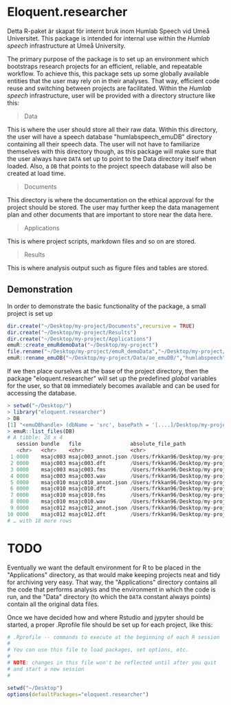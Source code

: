 # Eloquent.researcher

Detta R-paket är skapat för internt bruk inom Humlab Speech vid Umeå Universitet.
This package is intended for internal use within the *Humlab speech* infrastructure at Umeå University.

The primary purpose of the package is to set up an environment which bootstraps research projects for an efficient, reliable, and repeatable workflow. To achieve this, this package sets up some globally available entities that the user may rely on in their analyses. That way, efficient code reuse and switching between projects are facilitated. Within the *Humlab speech* infrastructure, user will be provided with a directory structure like this:


> Data

This is where the user should store all their raw data. Within this directory, the user will have a speech database "humlabspeech_emuDB" directory containing all their speech data. The user will not have to familiarize themselves with this directory though, as this package will make sure that the user always have `DATA` set up to point to the Data directory itself when loaded. Also, a `DB` that points to the project speech database will also be created at load time.

> Documents

This directory is where the documentation on the ethical approval for the project should be stored. The user may further keep the data management plan and other documents that are important to store near the data here.

> Applications

This is where project scripts, markdown files and so on are stored. 

> Results

This is where analysis output such as figure files and tables are stored.


## Demonstration

In order to demonstrate the basic functionality of the package, a small project is set up
```r
dir.create("~/Desktop/my-project/Documents",recursive = TRUE)
dir.create("~/Desktop/my-project/Results")
dir.create("~/Desktop/my-project/Applications")
emuR::create_emuRdemoData("~/Desktop/my-project")
file.rename("~/Desktop/my-project/emuR_demoData","~/Desktop/my-project/Data")
emuR::rename_emuDB("~/Desktop/my-project/Data/ae_emuDB/","humlabspeech")
```
If we then place ourselves at the base of the project directory, then the package "eloquent.researcher" will set up the predefined *global* variables for the user, so that `DB` immediately becomes available and can be used for accessing the database.

```r
> setwd("~/Desktop/")
> library("eloquent.researcher")
> DB
[1] "<emuDBhandle> (dbName = 'src', basePath = '[....]/Desktop/my-project/Data/humlabspeech_emuDB')"
> emuR::list_files(DB)
# A tibble: 28 x 4
   session bundle   file                absolute_file_path                                                                                   
   <chr>   <chr>    <chr>               <chr>                                                                                                
 1 0000    msajc003 msajc003_annot.json /Users/frkkan96/Desktop/my-project/Data/humlabspeech_emuDB/0000_ses/msajc003_bndl/msajc003_annot.json
 2 0000    msajc003 msajc003.dft        /Users/frkkan96/Desktop/my-project/Data/humlabspeech_emuDB/0000_ses/msajc003_bndl/msajc003.dft       
 3 0000    msajc003 msajc003.fms        /Users/frkkan96/Desktop/my-project/Data/humlabspeech_emuDB/0000_ses/msajc003_bndl/msajc003.fms       
 4 0000    msajc003 msajc003.wav        /Users/frkkan96/Desktop/my-project/Data/humlabspeech_emuDB/0000_ses/msajc003_bndl/msajc003.wav       
 5 0000    msajc010 msajc010_annot.json /Users/frkkan96/Desktop/my-project/Data/humlabspeech_emuDB/0000_ses/msajc010_bndl/msajc010_annot.json
 6 0000    msajc010 msajc010.dft        /Users/frkkan96/Desktop/my-project/Data/humlabspeech_emuDB/0000_ses/msajc010_bndl/msajc010.dft       
 7 0000    msajc010 msajc010.fms        /Users/frkkan96/Desktop/my-project/Data/humlabspeech_emuDB/0000_ses/msajc010_bndl/msajc010.fms       
 8 0000    msajc010 msajc010.wav        /Users/frkkan96/Desktop/my-project/Data/humlabspeech_emuDB/0000_ses/msajc010_bndl/msajc010.wav       
 9 0000    msajc012 msajc012_annot.json /Users/frkkan96/Desktop/my-project/Data/humlabspeech_emuDB/0000_ses/msajc012_bndl/msajc012_annot.json
10 0000    msajc012 msajc012.dft        /Users/frkkan96/Desktop/my-project/Data/humlabspeech_emuDB/0000_ses/msajc012_bndl/msajc012.dft       
# … with 18 more rows
```


# TODO

Eventually we want the default environment for R to be placed in the "Applications" directory, as that would make keeping projects neat and tidy for archiving very easy. That way, the "Applications" directory contains all the code that performs analysis and the environment in which the code is run, and the "Data" directory (to which the `DATA` constant always points) contain all the original data files. 

Once we have decided how and where Rstudio and jypyter should be started, a proper .Rprofile file should be set up for each project, like this:

```r
# .Rprofile -- commands to execute at the beginning of each R session       
#                                                                           
# You can use this file to load packages, set options, etc.                 
#                                                                           
# NOTE: changes in this file won't be reflected until after you quit        
# and start a new session                                                   
#                                                                           

setwd("~/Desktop")                                                                     
options(defaultPackages="eloquent.researcher")                             

```
